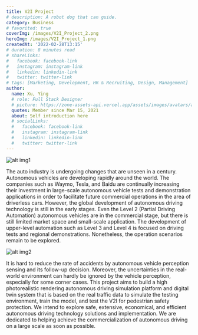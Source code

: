 ```yaml
---
title: V2I Project
# description: A robot dog that can guide.
category: Business
# favorited: true
coverImg: /images/V2I_Project_2.png
heroImg: /images/V2I_Project_1.png
createdAt: '2022-02-28T13:15'
# duration: 8 minutes read
# shareLinks:
#   facebook: facebook-link
#   instagram: instagram-link
#   linkedin: linkedin-link
#   twitter: twitter-link
# tags: [Marketing, Development, HR & Recruiting, Design, Management]
author:
  name: Xu, Ying
  # role: Full Stack Designer
  # picture: https://zone-assets-api.vercel.app/assets/images/avatars/avatar_2.jpg
  quotes: Member since Mar 15, 2021
  about: Self introduction here
  # socialLinks:
  #   facebook: facebook-link
  #   instagram: instagram-link
  #   linkedin: linkedin-link
  #   twitter: twitter-link
---
```


![alt img1](/images/V2I_Project_1.png)

The auto industry is undergoing changes that are unseen in a century. Autonomous vehicles are developing rapidly around the world. The companies such as Waymo, Tesla, and Baidu are continually increasing their investment in large-scale autonomous vehicle tests and demonstration applications in order to facilitate future commercial operations in the area of driverless cars. However, the global development of autonomous driving technology is still in the early stages. Even the Level 2 (Partial Driving Automation) autonomous vehicles are in the commercial stage, but there is still limited market space and small-scale application. The development of upper-level automation such as Level 3 and Level 4 is focused on driving tests and regional demonstrations. Nonetheless, the operation scenarios remain to be explored.


![alt img2](/images/V2I_Project_2.png)

It is hard to reduce the rate of accidents by autonomous vehicle perception sensing and its follow-up decision. Moreover, the uncertainties in the real-world environment can hardly be ignored by the vehicle perception, especially for some corner cases. This project aims to build a high photorealistic rendering autonomous driving simulation platform and digital twin system that is based on the real traffic data to simulate the testing environment, train the model, and test the V2I for pedestrian safety protection. We intend to explore safe, extensive, economical, and efficient autonomous driving technology solutions and implementation. We are dedicated to helping achieve the commercialization of autonomous driving on a large scale as soon as possible.